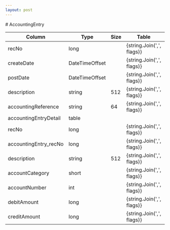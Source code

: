 ```yaml
---
layout: post
---
```


﻿# AccountingEntry


| Column | Type | Size | Table | Description |
| ------ | ---- | ---- | ----- | ----------- |
| recNo | long |  | {string.Join(',', flags)} | accountingEntry | 
| createDate | DateTimeOffset |  | {string.Join(',', flags)} | accountingEntry | 
| postDate | DateTimeOffset |  | {string.Join(',', flags)} | accountingEntry | 
| description | string | 512 | {string.Join(',', flags)} | accountingEntry | 
| accountingReference | string | 64 | {string.Join(',', flags)} | accountingEntry | 
| accountingEntryDetail  | table |  |  |  | 
| recNo | long |  | {string.Join(',', flags)} | accountingEntryDetail | 
| accountingEntry_recNo | long |  | {string.Join(',', flags)} | accountingEntryDetail | 
| description | string | 512 | {string.Join(',', flags)} | accountingEntryDetail | 
| accountCategory | short |  | {string.Join(',', flags)} | accountingEntryDetail | 
| accountNumber | int |  | {string.Join(',', flags)} | accountingEntryDetail | 
| debitAmount | long |  | {string.Join(',', flags)} | accountingEntryDetail | 
| creditAmount | long |  | {string.Join(',', flags)} | accountingEntryDetail | 
